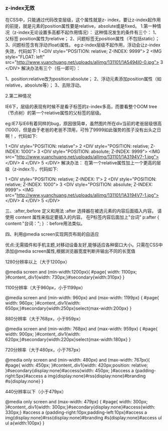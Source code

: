 
### z-index无效

在CSS中，只能通过代码改变层级，这个属性就是z- index，要让z-index起作用的前提，就是元素的position属性要是relative，absolute或是fixed。
1.第一种情况（z-index无论设置多高都不起作用情况）：
这种情况发生的条件有三个：
1、父标签 position属性为relative；
2、问题标签无position属性（不包括static）；
3、问题标签含有浮动(float)属性。
eg:z-index层级不起作用，浮动会让z-index失效，代码如下:
1	<</code>DIV style="POSITION: relative; Z-INDEX: 9999"> 
2	<</code>IMG style="FLOAT: left" src="http://www.yuanchuang.net/uploads/allimg/131101/1A5494I0-0.jpg"> 
3	</</code>DIV>
解决办法有三个（任一即可）：

1、position:relative改为position:absolute；
2、浮动元素添加position属性（如relative，absolute等）；
3、去除浮动。

2.第二种情况

IE6下，层级的表现有时候不是看子标签的z-index多高，而要看整个DOM tree（节点树）的第一个relative属性的父标签的层级。

eg:IE7与IE6有着同样的bug，原因很简单，虽然图片所在div当前的老爸层级很高(1000)，但是由于老爸的老爸不顶用，可怜了9999如此强势的孩子没有出头之日啊！，代码如下:

1	<</code>DIV style="POSITION: relative"> 
2	<</code>DIV style="POSITION: relative; Z-INDEX: 1000"> 
3	<</code>DIV style="POSITION: absolute; Z-INDEX: 9999"> <</code>IMG src="http://www.yuanchuang.net/uploads/allimg/131101/1A3194V7-1.jpg"> </</code>DIV> 
4	</</code>DIV> 
5	</</code>DIV>
解决办法： 在第一个relative属性加上一个更高的层级（z-index:1），代码如下:

1	<</code>DIV style="POSITION: relative; Z-INDEX: 1"> 
2	<</code>DIV style="POSITION: relative; Z-INDEX: 1000"> 
3	<</code>DIV style="POSITION: absolute; Z-INDEX: 9999"> <</code>IMG src="http://www.yuanchuang.net/uploads/allimg/131101/1A3194V7-1.jpg"> </</code>DIV> 
4	</</code>DIV> 
5	</</code>DIV>

三、:after,:before
定义和用法
:after 选择器在被选元素的内容后面插入内容。
请使用 content 属性来指定要插入的内容。
在P标签内容后面加上"台词"
p:after
{ 
content:"台词：";
}
：before用法类似。

四、利用@media screen实现网页布局的自适应

优点:无需插件和手机主题,对移动设备友好,能够适应各种窗口大小。只需在CSS中添加@media screen属性,根据浏览器宽度判断并输出不同的长宽值

1280分辨率以上（大于1200px）

@media screen and (min-width:1200px){
    #page{ width: 1100px; }#content,.div1{width: 730px;}#secondary{width:310px}
}
 
1100分辨率（大于960px，小于1199px）

@media screen and (min-width: 960px) and (max-width: 1199px) {
    #page{ width: 960px; }#content,.div1{width: 650px;}#secondary{width:250px}select{max-width:200px}
}
 
880分辨率（大于768px，小于959px）

@media screen and (min-width: 768px) and (max-width: 959px) {
    #page{ width: 900px; }#content,.div1{width: 620px;}#secondary{width:220px}select{max-width:180px}
}
 
720分辨率（大于480px，小于767px）

@media only screen and (min-width: 480px) and (max-width: 767px){
    #page{ width: 450px; }#content,.div1{width: 420px;position: relative; }#secondary{display:none}#access{width: 450px; }#access a {padding-right:5px}#access a img{display:none}#rss{display:none}#branding #s{display:none}
}
 
440分辨率以下（小于479px）

@media only screen and (max-width: 479px) {
    #page{ width: 300px; }#content,.div1{width: 300px;}#secondary{display:none}#access{width: 330px;} #access a {padding-right:10px;padding-left:10px}#access a img{display:none}#rss{display:none}#branding #s{display:none}#access ul ul a{width:100px}
} 
